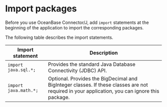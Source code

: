 # Import packages

Before you use OceanBase Connector/J, add `import` statements at the beginning of the application to import the corresponding packages.

The following table describes the import statements.


| **Import statement** | **Description** |
|-----------------------|-------------------------------------------------------------|
| `import java.sql.*;` | Provides the standard Java Database Connectivity (JDBC) API.  |
| `import java.math.*;` | Optional. Provides the BigDecimal and BigInteger classes. If these classes are not required in your application, you can ignore this package.  |


